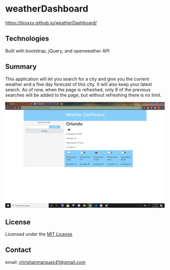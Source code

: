 # weatherDashboard
https://tiroxxx.github.io/weatherDashboard/

## Technologies
Built with bootstrap, jQuery, and openweather API

## Summary
This application will let you search for a city and give you the current weather and a five day forecast of this city. It will also keep your latest search. As of now, when the page is refreshed, only 8 of the previous searches will be added to the page, but without refreshing there is no limit.

![alt text](assets/screenshot.png)

## License

Licensed under the [MIT License](LICENSE)

## Contact

email: christianmarquez41@gmail.com
